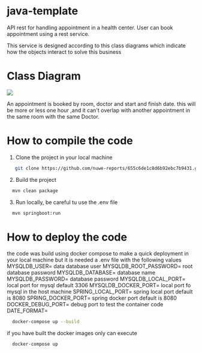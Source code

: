 # java-template

API rest for handling appointment in a health center. User can book appointment using
a rest service.

This service is designed according to this class diagrams which indicate how the objects
interact to solve this business

# Class Diagram

![](/home/georman/Documents/COURSES/655c6de1c8d6b92ebc7b9431/Appointment.png)

An appointment is booked by room, doctor and start and finish date. this will be
more or less one hour ,and it can't overlap with another appointment in the same room
with the same Doctor.

# How to compile the code

1. Clone the project in your local machine
```bash
   git clone https://github.com/nuwe-reports/655c6de1c8d6b92ebc7b9431.git
```

2. Build the project
```bash
  mvn clean package
```

3. Run locally, be careful tu use the .env file
```bash
  mvn springboot:run

```

# How to deploy the code
 the code was build using docker compose to make a quick deployment in your local machine
but it is needed a .env file with the following values 
 MYSQLDB_USER= data database user
 MYSQLDB_ROOT_PASSWORD= root database password
 MYSQLDB_DATABASE= database name
 MYSQLDB_PASSWORD= database password
 MYSQLDB_LOCAL_PORT= local port for mysql default 3306
 MYSQLDB_DOCKER_PORT= local port fo mysql in the host machine
 SPRING_LOCAL_PORT= spring local port default is 8080
 SPRING_DOCKER_PORT= spring docker port default is 8080
 DOCKER_DEBUG_PORT=  debug port to test the container code
 DATE_FORMAT=

```bash
  docker-compose up --build
```

if you have built the docker images only can execute
```bash
  docker-compose up 
```
